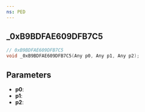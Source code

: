 ```yaml
---
ns: PED
---
```

## _0xB9BDFAE609DFB7C5

```c
// 0xB9BDFAE609DFB7C5
void _0xB9BDFAE609DFB7C5(Any p0, Any p1, Any p2);
```

## Parameters
* **p0**:
* **p1**:
* **p2**:
